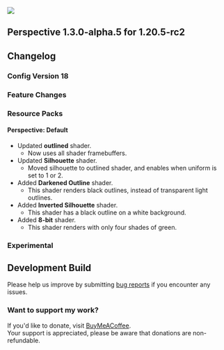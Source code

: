 ![](https://mclegoman.com/images/a/a7/Perspective_Development_Logo.png)  
## Perspective 1.3.0-alpha.5 for 1.20.5-rc2  
  

## Changelog  
### Config Version 18  
### Feature Changes  
### Resource Packs  
#### Perspective: Default  
- Updated **outlined** shader.  
  - Now uses all shader framebuffers.  
- Updated **Silhouette** shader.  
  - Moved silhouette to outlined shader, and enables when uniform is set to 1 or 2.  
- Added **Darkened Outline** shader.  
  - This shader renders black outlines, instead of transparent light outlines.  
- Added **Inverted Silhouette** shader.  
  - This shader has a black outline on a white background.  
- Added **8-bit** shader.  
  - This shader renders with only four shades of green.  
### Experimental

## Development Build  
Please help us improve by submitting [bug reports](https://github.com/MCLegoMan/Perspective/issues) if you encounter any issues.  

### Want to support my work?  
If you'd like to donate, visit [BuyMeACoffee](https://www.buymeacoffee.com/mclegoman).  
Your support is appreciated, please be aware that donations are non-refundable.  
